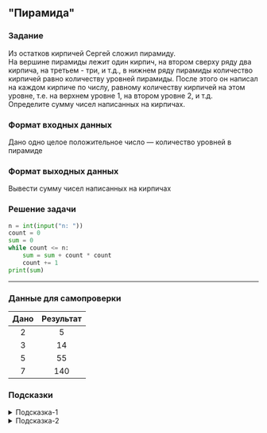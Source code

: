 ## "Пирамида"

### Задание

Из остатков кирпичей Сергей сложил пирамиду. \
На вершине пирамиды лежит один кирпич, на втором сверху ряду два кирпича,
на третьем - три, и т.д., в нижнем ряду пирамиды количество кирпичей равно количеству уровней пирамиды.
После этого он написал на каждом кирпиче по числу, равному количеству кирпичей на этом уровне,
т.е. на верхнем уровне 1, на втором уровне 2, и т.д. \
Определите сумму чисел написанных на кирпичах.

### Формат входных данных

Дано одно целое положительное число — количество уровней в пирамиде

### Формат выходных данных

Вывести сумму чисел написанных на кирпичах

### Решение задачи

```python
n = int(input("n: "))
count = 0
sum = 0
while count <= n:
    sum = sum + count * count
    count += 1
print(sum)
```

---

### Данные для самопроверки

| Дано | Результат |
| :---: | :---: |
|    2    | 5 |
|    3    | 14 |
|    5    | 55  |
|    7    | 140 |

### Подсказки

<details>
<summary>Подсказка-1</summary>
Возьмите ручку и листок бумаги, нарисуйте условия задачи. Из рисунка вам станет понятно, как посчитать сумму чисел на каждом этаже.
</details>

<details>
<summary>Подсказка-2</summary>
Если вы поняли, как посчитать сумму, зная номер этажа. То остается просто пройти по всем этажам и найти общую сумму на всех.

Смотри пример "Нахождение суммы чисел в диапазоне [a, b]"
</details>
